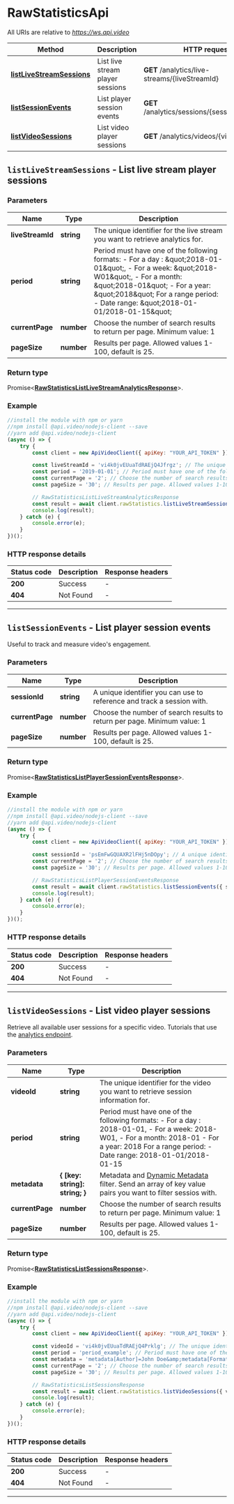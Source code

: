 # RawStatisticsApi

All URIs are relative to *https://ws.api.video*

| Method | Description | HTTP request |
| ------------- | ------------- | ------------- |
| [**listLiveStreamSessions**](RawStatisticsApi.md#listLiveStreamSessions) | List live stream player sessions | **GET** /analytics/live-streams/{liveStreamId} |
| [**listSessionEvents**](RawStatisticsApi.md#listSessionEvents) | List player session events | **GET** /analytics/sessions/{sessionId}/events |
| [**listVideoSessions**](RawStatisticsApi.md#listVideoSessions) | List video player sessions | **GET** /analytics/videos/{videoId} |


<a name="listLiveStreamSessions"></a>
## **`listLiveStreamSessions` - List live stream player sessions**


### Parameters

| Name | Type | Description |
| ------------- | ------------- | ------------- |
 | **liveStreamId** | **string**| The unique identifier for the live stream you want to retrieve analytics for. |
 | **period** | **string**| Period must have one of the following formats:  - For a day : \&quot;2018-01-01\&quot;, - For a week: \&quot;2018-W01\&quot;,  - For a month: \&quot;2018-01\&quot; - For a year: \&quot;2018\&quot; For a range period:  -  Date range: \&quot;2018-01-01/2018-01-15\&quot;  |
 | **currentPage** | **number**| Choose the number of search results to return per page. Minimum value: 1 |
 | **pageSize** | **number**| Results per page. Allowed values 1-100, default is 25. |


### Return type

Promise<[**RawStatisticsListLiveStreamAnalyticsResponse**](../model/RawStatisticsListLiveStreamAnalyticsResponse.md)>.


### Example
```js
//install the module with npm or yarn
//npm install @api.video/nodejs-client --save
//yarn add @api.video/nodejs-client
(async () => {
    try {
        const client = new ApiVideoClient({ apiKey: "YOUR_API_TOKEN" });

        const liveStreamId = 'vi4k0jvEUuaTdRAEjQ4Jfrgz'; // The unique identifier for the live stream you want to retrieve analytics for.
        const period = '2019-01-01'; // Period must have one of the following formats:  - For a day : "2018-01-01", - For a week: "2018-W01", - For a month: "2018-01" - For a year: "2018"  For a range period: -  Date range: "2018-01-01/2018-01-15" 
        const currentPage = '2'; // Choose the number of search results to return per page. Minimum value: 1
        const pageSize = '30'; // Results per page. Allowed values 1-100, default is 25.

        // RawStatisticsListLiveStreamAnalyticsResponse
        const result = await client.rawStatistics.listLiveStreamSessions({ liveStreamId, period, currentPage, pageSize })
        console.log(result);
    } catch (e) {
        console.error(e);
    }
})();
```



### HTTP response details
| Status code | Description | Response headers |
|-------------|-------------|------------------|
| **200** | Success |  -  |
| **404** | Not Found |  -  |


---

<a name="listSessionEvents"></a>
## **`listSessionEvents` - List player session events**


Useful to track and measure video's engagement.

### Parameters

| Name | Type | Description |
| ------------- | ------------- | ------------- |
 | **sessionId** | **string**| A unique identifier you can use to reference and track a session with. |
 | **currentPage** | **number**| Choose the number of search results to return per page. Minimum value: 1 |
 | **pageSize** | **number**| Results per page. Allowed values 1-100, default is 25. |


### Return type

Promise<[**RawStatisticsListPlayerSessionEventsResponse**](../model/RawStatisticsListPlayerSessionEventsResponse.md)>.


### Example
```js
//install the module with npm or yarn
//npm install @api.video/nodejs-client --save
//yarn add @api.video/nodejs-client
(async () => {
    try {
        const client = new ApiVideoClient({ apiKey: "YOUR_API_TOKEN" });

        const sessionId = 'psEmFwGQUAXR2lFHj5nDOpy'; // A unique identifier you can use to reference and track a session with.
        const currentPage = '2'; // Choose the number of search results to return per page. Minimum value: 1
        const pageSize = '30'; // Results per page. Allowed values 1-100, default is 25.

        // RawStatisticsListPlayerSessionEventsResponse
        const result = await client.rawStatistics.listSessionEvents({ sessionId, currentPage, pageSize })
        console.log(result);
    } catch (e) {
        console.error(e);
    }
})();
```



### HTTP response details
| Status code | Description | Response headers |
|-------------|-------------|------------------|
| **200** | Success |  -  |
| **404** | Not Found |  -  |


---

<a name="listVideoSessions"></a>
## **`listVideoSessions` - List video player sessions**


Retrieve all available user sessions for a specific video. Tutorials that use the [analytics endpoint](https://api.video/blog/endpoints/analytics).

### Parameters

| Name | Type | Description |
| ------------- | ------------- | ------------- |
 | **videoId** | **string**| The unique identifier for the video you want to retrieve session information for. |
 | **period** | **string**| Period must have one of the following formats:  - For a day : 2018-01-01, - For a week: 2018-W01,  - For a month: 2018-01 - For a year: 2018 For a range period:  -  Date range: 2018-01-01/2018-01-15  |
 | **metadata** | **{ [key: string]: string; }**| Metadata and [Dynamic Metadata](https://api.video/blog/endpoints/dynamic-metadata) filter. Send an array of key value pairs you want to filter sessios with. |
 | **currentPage** | **number**| Choose the number of search results to return per page. Minimum value: 1 |
 | **pageSize** | **number**| Results per page. Allowed values 1-100, default is 25. |


### Return type

Promise<[**RawStatisticsListSessionsResponse**](../model/RawStatisticsListSessionsResponse.md)>.


### Example
```js
//install the module with npm or yarn
//npm install @api.video/nodejs-client --save
//yarn add @api.video/nodejs-client
(async () => {
    try {
        const client = new ApiVideoClient({ apiKey: "YOUR_API_TOKEN" });

        const videoId = 'vi4k0jvEUuaTdRAEjQ4Prklg'; // The unique identifier for the video you want to retrieve session information for.
        const period = 'period_example'; // Period must have one of the following formats:  - For a day : 2018-01-01, - For a week: 2018-W01, - For a month: 2018-01 - For a year: 2018  For a range period: -  Date range: 2018-01-01/2018-01-15 
        const metadata = 'metadata[Author]=John Doe&amp;metadata[Format]=Tutorial'; // Metadata and Dynamic Metadata filter. Send an array of key value pairs you want to filter sessios with.
        const currentPage = '2'; // Choose the number of search results to return per page. Minimum value: 1
        const pageSize = '30'; // Results per page. Allowed values 1-100, default is 25.

        // RawStatisticsListSessionsResponse
        const result = await client.rawStatistics.listVideoSessions({ videoId, period, metadata, currentPage, pageSize })
        console.log(result);
    } catch (e) {
        console.error(e);
    }
})();
```



### HTTP response details
| Status code | Description | Response headers |
|-------------|-------------|------------------|
| **200** | Success |  -  |
| **404** | Not Found |  -  |


---

